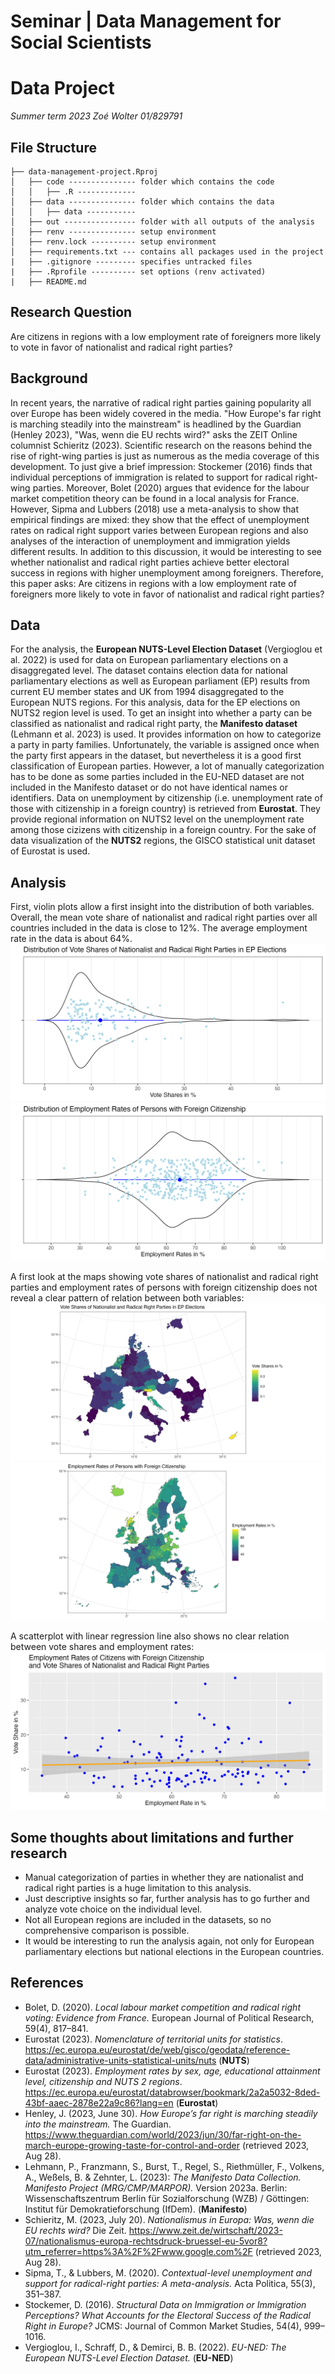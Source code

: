 # Seminar | Data Management for Social Scientists 
# Data Project 

*Summer term 2023*
*Zoé Wolter*
*01/829791*

## File Structure

```
├── data-management-project.Rproj
│   ├── code --------------- folder which contains the code
│   │   ├── .R -------------
│   ├── data --------------- folder which contains the data
│   │   ├── data ----------- 
│   ├── out ---------------- folder with all outputs of the analysis
│   ├── renv --------------- setup environment 
│   ├── renv.lock ---------- setup environment 
│   ├── requirements.txt --- contains all packages used in the project 
|   ├── .gitignore --------- specifies untracked files 
|   ├── .Rprofile ---------- set options (renv activated)
|   ├── README.md
```

## Research Question
Are citizens in regions with a low employment rate of foreigners more likely to vote in favor of nationalist and radical right parties?

## Background
In recent years, the narrative of radical right parties gaining popularity all over Europe has been widely covered in the media. "How Europe's far right is marching steadily into the mainstream" is headlined by the Guardian (Henley 2023), "Was, wenn die EU rechts wird?" asks the ZEIT Online columnist Schieritz (2023). Scientific research on the reasons behind the rise of right-wing parties is just as numerous as the media coverage of this development. To just give a brief impression: Stockemer (2016) finds that individual perceptions of immigration is related to support for radical right-wing parties. Moreover, Bolet (2020) argues that evidence for the labour market competition theory can be found in a local analysis for France. However, Sipma and Lubbers (2018) use a meta-analysis to show that empirical findings are mixed: they show that the effect of unemployment rates on radical right support varies between European regions and also analyses of the interaction of unemployment and immigration yields different results. In addition to this discussion, it would be interesting to see whether nationalist and radical right parties achieve better electoral success in regions with higher unemployment among foreigners. Therefore, this paper asks: Are citizens in regions with a low employment rate of foreigners more likely to vote in favor of nationalist and radical right parties?

## Data
For the analysis, the **European NUTS-Level Election Dataset** (Vergioglou et al. 2022) is used for data on European parliamentary elections on a disaggregated level. The dataset contains election data for national parliamentary elections as well as European parliament (EP) results from current EU member states and UK from 1994 disaggregated to the European NUTS regions. For this analysis, data for the EP elections on NUTS2 region level is used. To get an insight into whether a party can be classified as nationalist and radical right party, the **Manifesto dataset** (Lehmann et al. 2023) is used. It provides information on how to categorize a party in party families. Unfortunately, the variable is assigned once when the party first appears in the dataset, but nevertheless it is a good first classification of European parties. However, a lot of manually categorization has to be done as some parties included in the EU-NED dataset are not included in the Manifesto dataset or do not have identical names or identifiers. Data on unemployment by citizenship (i.e. unemployment rate of those with citizenship in a foreign country) is retrieved from **Eurostat**. They provide regional information on NUTS2 level on the unemployment rate among those cizizens with citizenship in a foreign country. For the sake of data visualization of the **NUTS2** regions, the GISCO statistical unit dataset of Eurostat is used.

## Analysis

First, violin plots allow a first insight into the distribution of both variables. Overall, the mean vote share of nationalist and radical right parties over all countries included in the data is close to 12%. The average employment rate in the data is about 64%.
![Violin Vote Shares](https://github.com/ZoeWolter/data-management-project/blob/main/out/vote-shares-rrp.png?raw=true)
![Violin Employment Rates](https://github.com/ZoeWolter/data-management-project/blob/main/out/employment-rates.png?raw=true)

A first look at the maps showing vote shares of nationalist and radical right parties and employment rates of persons with foreign citizenship does not reveal a clear pattern of relation between both variables:
![Map Vote Share](https://github.com/ZoeWolter/data-management-project/blob/main/out/vote-shares-rrp-map.png?raw=true)
![Map Employment Rate](https://github.com/ZoeWolter/data-management-project/blob/main/out/employment-rates-map.png?raw=true)

A scatterplot with linear regression line also shows no clear relation between vote shares and employment rates:
![Comparison](https://github.com/ZoeWolter/data-management-project/blob/main/out/employment-voteshares.png?raw=true)

## Some thoughts about limitations and further research
- Manual categorization of parties in whether they are nationalist and radical right parties is a huge limitation to this analysis.
- Just descriptive insights so far, further analysis has to go further and analyze vote choice on the individual level. 
- Not all European regions are included in the datasets, so no comprehensive comparison is possible.
- It would be interesting to run the analysis again, not only for European parliamentary elections but national elections in the European countries. 

## References
- Bolet, D. (2020). *Local labour market competition and radical right voting: Evidence from France.* European Journal of Political Research, 59(4), 817–841. 
- Eurostat (2023). *Nomenclature of territorial units for statistics*. https://ec.europa.eu/eurostat/de/web/gisco/geodata/reference-data/administrative-units-statistical-units/nuts (**NUTS**)
- Eurostat (2023). *Employment rates by sex, age, educational attainment level, citizenship and NUTS 2 regions*. https://ec.europa.eu/eurostat/databrowser/bookmark/2a2a5032-8ded-43bf-aaec-2878e22a9c86?lang=en (**Eurostat**)
- Henley, J. (2023, June 30). *How Europe’s far right is marching steadily into the mainstream.* The Guardian. https://www.theguardian.com/world/2023/jun/30/far-right-on-the-march-europe-growing-taste-for-control-and-order (retrieved 2023, Aug 28).
- Lehmann, P., Franzmann, S., Burst, T., Regel, S., Riethmüller, F., Volkens, A., Weßels, B. & Zehnter, L. (2023): *The Manifesto Data Collection. Manifesto Project (MRG/CMP/MARPOR).* Version 2023a. Berlin: Wissenschaftszentrum Berlin für Sozialforschung (WZB) / Göttingen: Institut für Demokratieforschung (IfDem). (**Manifesto**)
- Schieritz, M. (2023, July 20). *Nationalismus in Europa: Was, wenn die EU rechts wird?* Die Zeit. https://www.zeit.de/wirtschaft/2023-07/nationalismus-europa-rechtsdruck-bruessel-eu-5vor8?utm_referrer=https%3A%2F%2Fwww.google.com%2F (retrieved 2023, Aug 28).
- Sipma, T., & Lubbers, M. (2020). *Contextual-level unemployment and support for radical-right parties: A meta-analysis.* Acta Politica, 55(3), 351–387.
- Stockemer, D. (2016). *Structural Data on Immigration or Immigration Perceptions? What Accounts for the Electoral Success of the Radical Right in Europe?* JCMS: Journal of Common Market Studies, 54(4), 999–1016.
- Vergioglou, I., Schraff, D., & Demirci, B. B. (2022). *EU-NED: The European NUTS-Level Election Dataset.* (**EU-NED**)


